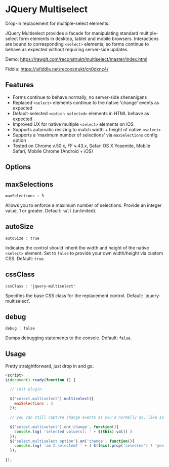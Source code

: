 JQuery Multiselect 
==================================

Drop-in replacement for multiple-select elements.

JQuery Multiselect provides a facade for manipulating standard multiple-select form elements in desktop, tablet and mobile browsers. Interactions are bound to corresponding `<select>` elements, so forms continue to behave as expected without requiring server-side updates.  

Demo: https://rawgit.com/reconstrukt/multiselect/master/index.html 

Fiddle: https://jsfiddle.net/reconstrukt/cn0dxnz4/


Features
--------

 - Forms continue to behave normally, no server-side shenanigans 
 - Replaced `<select>` elements continue to fire native 'change' events as expected  
 - Default-selected `<option selected>` elements in HTML behave as expected  
 - Improved UX for native multiple `<select>` elements on iOS 
 - Supports automatic resizing to match width + height of native `<select>`  
 - Supports a 'maximum number of selections' via `maxSelections` config option
 - Tested on Chrome v.50.x, FF v.43.x, Safari OS X Yosemite, Mobile Safari, Mobile Chrome (Android + iOS)

Options
-------

## maxSelections

    maxSelections : 3 

Allows you to enforce a maximum number of selections. Provide an integer value, 1 or greater. Default: `null` (unlimited). 

## autoSize

    autoSize : true
 
Indicates the control should inherit the width and height of the native `<select>` element. Set to `false` to provide your own width/height via custom CSS. Default: `true`. 

## cssClass

    cssClass : 'jquery-multiselect'
 
Specifies the base CSS class for the replacement control. Default: 'jquery-multiselect'. 

## debug

    debug : false

Dumps debugging statements to the console. Default: `false`. 

Usage
-----

Pretty straightforward, just drop in and go.

```javascript
<script>
$(document).ready(function () {

  // init plugin
  
  $('select.multiselect').multiselect({
    maxSelections : 3
  });
  
  // you can still capture change events as you'd normally do, like so
  
  $('select.multiselect').on('change', function(){
    console.log( 'selected value(s): ' + $(this).val() )
  });
  $('select.multiselect option').on('change', function(){
    console.log( 'am I selected? ' + ( $(this).prop('selected') ? 'yes' : 'no' ) )
  });
  
});
```

